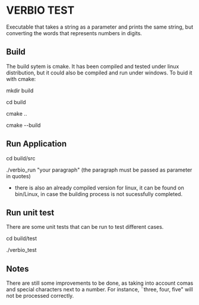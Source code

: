 # VERBIO TEST

Executable that takes a string as a parameter and prints the same string, but converting the words that represents numbers in digits.


Build
-------------

The build sytem is cmake. It has been compiled and tested under linux distribution, but it could also be compiled and run under windows. To buid it with cmake: 

mkdir build

cd build

cmake ..

cmake --build

Run Application
-----------------

cd build/src

./verbio_run "your paragraph" (the paragraph must be passed as parameter in quotes)

* there is also an already compiled version for linux, it can be found on bin/Linux, in case the building process is not sucessfully completed.

Run unit test
-------------------

There are some unit tests that can be run to test different cases.

cd build/test

./verbio_test

Notes
-----------------

There are still some improvements to be done, as taking into account comas and special characters next to a number. For instance, ¨three, four, five" will not be processed correctly. 
